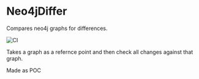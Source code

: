 # Neo4jDiffer
Compares neo4j graphs for differences. 

![CI](https://github.com/offeka/Neo4jDiffer/workflows/CI/badge.svg?branch=master)

Takes a graph as a refernce point and then check all changes against that graph. 

Made as POC 
